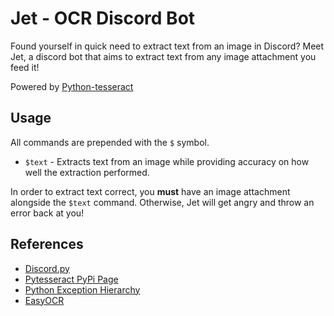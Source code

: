 # Jet - OCR Discord Bot

Found yourself in quick need to extract text from an image in Discord? Meet Jet, a discord bot that aims to extract text from any image attachment you feed it!

Powered by [Python-tesseract](https://pypi.org/project/pytesseract/)

## Usage

All commands are prepended with the `$` symbol.

- `$text` - Extracts text from an image while providing accuracy on how well the extraction performed.

In order to extract text correct, you **must** have an image attachment alongside the `$text` command. Otherwise, Jet will get angry and throw an error back at you! 

## References
- [Discord.py](https://discordpy.readthedocs.io/en/latest/index.html)
- [Pytesseract PyPi Page](https://pypi.org/project/pytesseract/)
- [Python Exception Hierarchy](https://docs.python.org/3/library/exceptions.html#exception-hierarchy)
- [EasyOCR](https://github.com/JaidedAI/EasyOCR)
